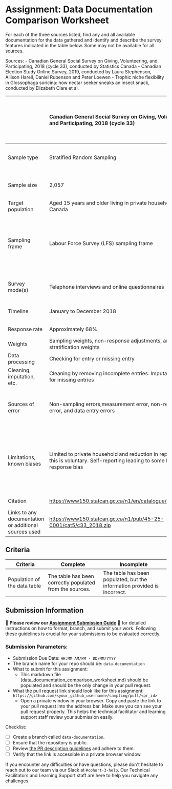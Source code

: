 # Assignment: Data Documentation Comparison Worksheet

For each of the three sources listed, find any and all available documentation for the data gathered and identify and describe the survey features indicated in the table below. Some may not be available for all sources.

Sources: - Canadian General Social Survey on Giving, Volunteering, and Participating, 2018 (cycle 33), conducted by Statistics Canada - Canadian Election Study Online Survey, 2019, conducted by Laura Stephenson, Allison Harell, Daniel Rubenson and Peter Loewen - Trophic niche flexibility in Glossophaga soricina: how nectar seeker sneaks an insect snack, conducted by Elizabeth Clare et al.

|                                                       | Canadian General Social Survey on Giving, Volunteering, and Participating, 2018 (cycle 33) | Canadian Election Study Online Survey, 2019 | Trophic niche flexibility in Glossophaga soricina: how nectar seeker sneaks an insect snack |
|----------------|:--------------------|----------------|---------------------|
| Sample type                                           | Stratified Random Sampling                                                                                           | Non-Probability Online Survey and Random Digit Dialing (RDD) Internet Survey                                             | Case studies as samples. Qualitative review                                                                                            |
| Sample size                                           | 2,057                                                                                           | Total 55,069                                             | Varied depending on the reviewed project                                                                                           |
| Target population                                     | Aged 15 years and older living in private households in Canada                                                                                            | Canadian adults aged 18 and older eligible to vote in the 2019 federal election                                            | Conservation projects                                                                                             |
| Sampling frame                                        | Labour Force Survey (LFS) sampling frame                                                                                           | Online Panel for Non-Probability Survey and RDD for Internet Users for RDD Survey                                            |  Documented case studies, project reports, and literature on conservation initiatives that use transdisciplinary methods                                                                                           |
| Survey mode(s)                                        | Telephone interviews and online questionnaires                                                                                           | Online Surveys for CPS and PES; RDD Internet Survey for a smaller sample                                            | Literature reivew of existing case studies                                                                                            |
| Timeline                                              | January to December 2018                                                                                           | September to October 2019 for CPS and November to December 2019 for PES                                            | Varied depending on the project                                                                                             |
| Response rate                                         | Approximately 68%                                                                                            | Approximately 68% for online and RDD varies                                            | N/A                                                                                           |
| Weights                                               | Sampling weights, non-response adjustments, and post-stratification weights                                                                                           | Post-Stratification weights, design weights, non-response Adjustments                                            | N/A                                                                                            |
| Data processing                                       | Checking for entry or missing entry                                                                                           | Validation checks on data accuracy and completeness                                           | Qalitative analysis                                                                                             |
| Cleaning, imputation, etc.                            | Cleaning by removing incomplete entries. Imputation used for missing entries                                                                                           | Cleaning for inconsistencies and invalid responses. Hot-deck imputation for missing entries                                             | N/A                                                                                             |
| Sources of error                                      | Non-sampling errors,measurement error, non-response error, and data entry errors                                                                                           | Non-sampling errors,measurement error, non-response error, and data entry errors                                            | Potential errors and biases depending on the included literature for this study                                                                                            |
| Limitations, known biases                             | Limited to private household and reduction in reporting as this is voluntary. Self-reporting leading to some bias, non-response bias                                                                                            | Limitation: potential underrepsentation of population as some may not have responded and RDD sample limitations. Known biases are online survey non-representativeness and potential for self-selection bias.                                           | Limitation: based on available and included literature. Bias: project inclusion and selection bias, and interpretation bias                                                                                            |
| Citation                                            | https://www150.statcan.gc.ca/n1/en/catalogue/45250011                                                                                             | http://www.ces-eec.ca/2019-canadian-election-study/                                             |                                                                                             |
| Links to any documentation or additional sources used | https://www150.statcan.gc.ca/n1/pub/45-25-0001/cat5/c33_2018.zip                                                                                             | https://dataverse.harvard.edu/dataset.xhtml?persistentId=doi:10.7910/DVN/DUS88V; https://dataverse.harvard.edu/dataset.xhtml?persistentId=doi:10.7910/DVN/8RHLG1                                            | N/A                                                                                           |

## Criteria

|Criteria|Complete|Incomplete|
|--------|----|----|
|Population of the data table|The table has been correctly populated from the sources.|The table has been populated, but the information provided is incorrect.|

## Submission Information

🚨 **Please review our [Assignment Submission Guide](https://github.com/UofT-DSI/onboarding/blob/main/onboarding_documents/submissions.md)** 🚨 for detailed instructions on how to format, branch, and submit your work. Following these guidelines is crucial for your submissions to be evaluated correctly.

### Submission Parameters:
* Submission Due Date: `HH:MM AM/PM - DD/MM/YYYY`
* The branch name for your repo should be: `data-documentation`
* What to submit for this assignment:
     * This markdown file (data_documentation_comparison_worksheet.md) should be populated and should be the only change in your pull request.
* What the pull request link should look like for this assignment: `https://github.com/<your_github_username>/sampling/pull/<pr_id>`
     * Open a private window in your browser. Copy and paste the link to your pull request into the address bar. Make sure you can see your pull request properly. This helps the technical facilitator and learning support staff review your submission easily.

Checklist:
- [ ] Create a branch called `data-documentation`.
- [ ] Ensure that the repository is public.
- [ ] Review [the PR description guidelines](https://github.com/UofT-DSI/onboarding/blob/main/onboarding_documents/submissions.md#guidelines-for-pull-request-descriptions) and adhere to them.
- [ ] Verify that the link is accessible in a private browser window.

If you encounter any difficulties or have questions, please don't hesitate to reach out to our team via our Slack at `#cohort-3-help`. Our Technical Facilitators and Learning Support staff are here to help you navigate any challenges.

